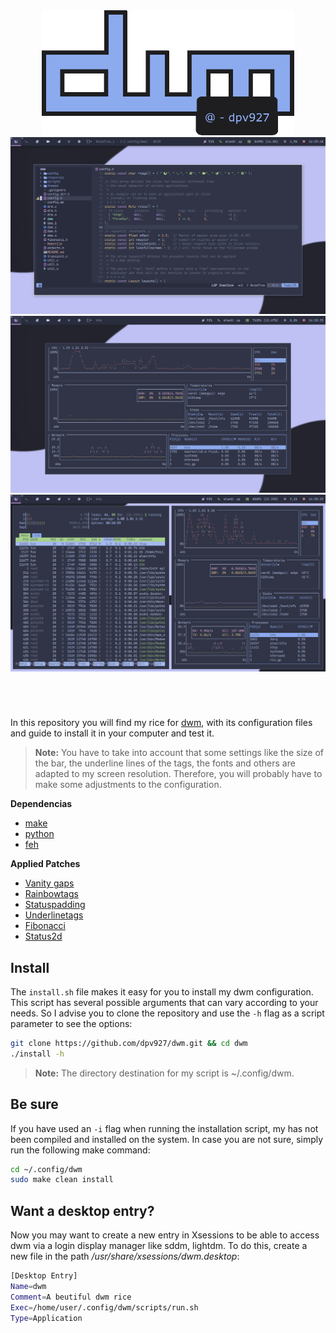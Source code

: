 <div align="center"> 
  <img src="src/resources/logo.png" height='200'>
</div>

<img src="src/resources/scr1.png">
<img src="src/resources/scr2.png">
<img src="src/resources/scr3.png">

<h1>
  <a href="#--------">
    <img alt="" align="right" src="https://img.shields.io/github/stars/dpv927/dwm?color=0C0E0F&labelColor=0C0E0F&style=for-the-badge"/>
  </a>
  <a href="#--------">
    <img alt="" align="left" src="https://badges.pufler.dev/visits/dpv927/dwm?style=flat-square&label=&color=0C0E0F&logo=github&logoColor=white&labelColor=0C0E0F"/>
  </a>
</h1>
<br>

In this repository you will find my rice for <a href="https://dwm.suckless.org/">dwm</a>, with its configuration files and guide to install it in your computer and test it. 

> **Note:**
> You have to take into account that some settings like the size of the bar, the underline lines of the tags, the fonts and others are adapted to my screen resolution. Therefore, you will probably have to make some adjustments to the configuration.

**Dependencias**
- <a href="https://archlinux.org/packages/core/x86_64/make/">make</a>
- <a href="https://wiki.archlinux.org/title/python">python</a>
- <a href="https://wiki.archlinux.org/title/feh">feh</a>

**Applied Patches**
- <a href="https://dwm.suckless.org/patches/vanitygaps/">Vanity gaps</a>
- <a href="https://dwm.suckless.org/patches/rainbowtags/">Rainbowtags</a>
- <a href="https://dwm.suckless.org/patches/statuspadding/">Statuspadding</a>
- <a href="https://dwm.suckless.org/patches/underlinetags/">Underlinetags</a>
- <a href="https://dwm.suckless.org/patches/fibonacci/">Fibonacci</a>
- <a href="https://dwm.suckless.org/patches/status2d/">Status2d</a>

## Install 
The `install.sh` file makes it easy for you to install my dwm configuration. This script has several possible arguments that can vary according to your needs. So I advise you to clone the repository and use the `-h` flag as a script parameter to see the options:

```bash
git clone https://github.com/dpv927/dwm.git && cd dwm
./install -h
```

> **Note:**
> The directory destination for my script is ~/.config/dwm. 

## Be sure

If you have used an `-i` flag when running the installation script, my has not been compiled and installed on the system. In case you are not sure, simply run the following make command:

```bash
cd ~/.config/dwm
sudo make clean install
```

## Want a desktop entry?

Now you may want to create a new entry in Xsessions to be able to access dwm via a login display manager like sddm, lightdm. To do this, create a new file in the path */usr/share/xsessions/dwm.desktop*:

```bash
[Desktop Entry]
Name=dwm
Comment=A beutiful dwm rice
Exec=/home/user/.config/dwm/scripts/run.sh
Type=Application 
```
